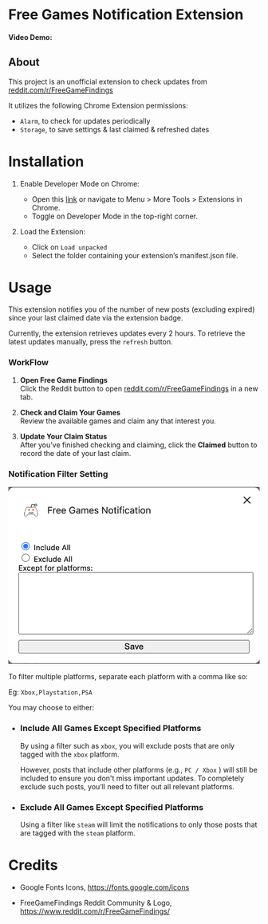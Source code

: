 # Free Games Notification Extension

#### Video Demo: <URL HERE>

## About

This project is an unofficial extension to check updates from [reddit.com/r/FreeGameFindings](https://www.reddit.com/r/FreeGameFindings)

It utilizes the following Chrome Extension permissions:

- `Alarm`, to check for updates periodically
- `Storage`, to save settings & last claimed & refreshed dates

# Installation

1. Enable Developer Mode on Chrome:

   - Open this [link](chrome://extensions/) or navigate to Menu > More Tools > Extensions in Chrome.
   - Toggle on Developer Mode in the top-right corner.

2. Load the Extension:

   - Click on `Load unpacked`
   - Select the folder containing your extension’s manifest.json file.

# Usage

This extension notifies you of the number of new posts (excluding expired) since your last claimed date via the extension badge.

Currently, the extension retrieves updates every 2 hours.
To retrieve the latest updates manually, press the `refresh` button.

### WorkFlow

1. **Open Free Game Findings**  
   Click the Reddit button to open [reddit.com/r/FreeGameFindings](https://www.reddit.com/r/FreeGameFindings) in a new tab.

2. **Check and Claim Your Games**  
   Review the available games and claim any that interest you.

3. **Update Your Claim Status**  
   After you’ve finished checking and claiming, click the **Claimed** button to record the date of your last claim.

### Notification Filter Setting

![settings image](./docs/settings.png "Settings Page")

To filter multiple platforms, separate each platform with a comma like so:

Eg: `Xbox,Playstation,PSA`

You may choose to either:

- ### Include All Games Except Specified Platforms

  By using a filter such as `xbox`, you will exclude posts that are only tagged with the `xbox` platform.

  However, posts that include other platforms (e.g., `PC / Xbox` ) will still be included to ensure you don't miss important updates. To completely exclude such posts, you’ll need to filter out all relevant platforms.

- ### Exclude All Games Except Specified Platforms

  Using a filter like `steam` will limit the notifications to only those posts that are tagged with the `steam` platform.

# Credits

- Google Fonts Icons, https://fonts.google.com/icons

- FreeGameFindings Reddit Community & Logo, https://www.reddit.com/r/FreeGameFindings/
